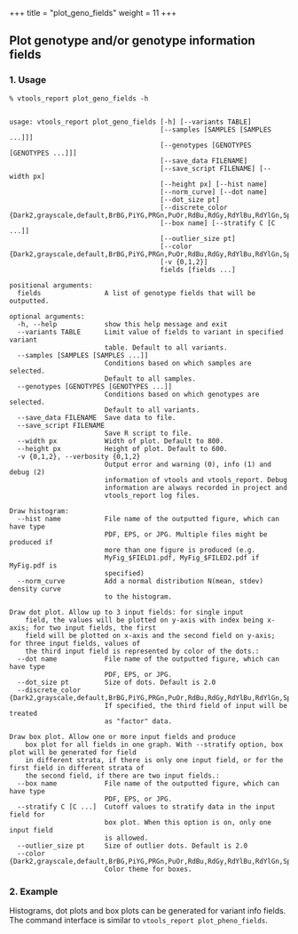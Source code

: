
+++
title = "plot_geno_fields"
weight = 11
+++


## Plot genotype and/or genotype information fields



### 1. Usage

    % vtools_report plot_geno_fields -h
    

    usage: vtools_report plot_geno_fields [-h] [--variants TABLE]
                                          [--samples [SAMPLES [SAMPLES ...]]]
                                          [--genotypes [GENOTYPES [GENOTYPES ...]]]
                                          [--save_data FILENAME]
                                          [--save_script FILENAME] [--width px]
                                          [--height px] [--hist name]
                                          [--norm_curve] [--dot name]
                                          [--dot_size pt]
                                          [--discrete_color {Dark2,grayscale,default,BrBG,PiYG,PRGn,PuOr,RdBu,RdGy,RdYlBu,RdYlGn,Spectral,Accent,Paired,Pastel1,Pastel2,Set1,Set2,Set3,Blues,BuGn,BuPu,GnBu,Greens,Greys,Oranges,OrRd,PuBu,PuBuGn,PuRd,Purples,RdPu,Reds,YlGn,YlGnBu,YlOrBr,YlOrRd}]
                                          [--box name] [--stratify C [C ...]]
                                          [--outlier_size pt]
                                          [--color {Dark2,grayscale,default,BrBG,PiYG,PRGn,PuOr,RdBu,RdGy,RdYlBu,RdYlGn,Spectral,Accent,Paired,Pastel1,Pastel2,Set1,Set2,Set3,Blues,BuGn,BuPu,GnBu,Greens,Greys,Oranges,OrRd,PuBu,PuBuGn,PuRd,Purples,RdPu,Reds,YlGn,YlGnBu,YlOrBr,YlOrRd}]
                                          [-v {0,1,2}]
                                          fields [fields ...]
    
    positional arguments:
      fields                A list of genotype fields that will be outputted.
    
    optional arguments:
      -h, --help            show this help message and exit
      --variants TABLE      Limit value of fields to variant in specified variant
                            table. Default to all variants.
      --samples [SAMPLES [SAMPLES ...]]
                            Conditions based on which samples are selected.
                            Default to all samples.
      --genotypes [GENOTYPES [GENOTYPES ...]]
                            Conditions based on which genotypes are selected.
                            Default to all variants.
      --save_data FILENAME  Save data to file.
      --save_script FILENAME
                            Save R script to file.
      --width px            Width of plot. Default to 800.
      --height px           Height of plot. Default to 600.
      -v {0,1,2}, --verbosity {0,1,2}
                            Output error and warning (0), info (1) and debug (2)
                            information of vtools and vtools_report. Debug
                            information are always recorded in project and
                            vtools_report log files.
    
    Draw histogram:
      --hist name           File name of the outputted figure, which can have type
                            PDF, EPS, or JPG. Multiple files might be produced if
                            more than one figure is produced (e.g.
                            MyFig_$FIELD1.pdf, MyFig_$FILED2.pdf if MyFig.pdf is
                            specified)
      --norm_curve          Add a normal distribution N(mean, stdev) density curve
                            to the histogram.
    
    Draw dot plot. Allow up to 3 input fields: for single input
        field, the values will be plotted on y-axis with index being x-axis; for two input fields, the first
        field will be plotted on x-axis and the second field on y-axis; for three input fields, values of
        the third input field is represented by color of the dots.:
      --dot name            File name of the outputted figure, which can have type
                            PDF, EPS, or JPG.
      --dot_size pt         Size of dots. Default is 2.0
      --discrete_color {Dark2,grayscale,default,BrBG,PiYG,PRGn,PuOr,RdBu,RdGy,RdYlBu,RdYlGn,Spectral,Accent,Paired,Pastel1,Pastel2,Set1,Set2,Set3,Blues,BuGn,BuPu,GnBu,Greens,Greys,Oranges,OrRd,PuBu,PuBuGn,PuRd,Purples,RdPu,Reds,YlGn,YlGnBu,YlOrBr,YlOrRd}
                            If specified, the third field of input will be treated
                            as "factor" data.
    
    Draw box plot. Allow one or more input fields and produce
        box plot for all fields in one graph. With --stratify option, box plot will be generated for field
        in different strata, if there is only one input field, or for the first field in different strata of
        the second field, if there are two input fields.:
      --box name            File name of the outputted figure, which can have type
                            PDF, EPS, or JPG.
      --stratify C [C ...]  Cutoff values to stratify data in the input field for
                            box plot. When this option is on, only one input field
                            is allowed.
      --outlier_size pt     Size of outlier dots. Default is 2.0
      --color {Dark2,grayscale,default,BrBG,PiYG,PRGn,PuOr,RdBu,RdGy,RdYlBu,RdYlGn,Spectral,Accent,Paired,Pastel1,Pastel2,Set1,Set2,Set3,Blues,BuGn,BuPu,GnBu,Greens,Greys,Oranges,OrRd,PuBu,PuBuGn,PuRd,Purples,RdPu,Reds,YlGn,YlGnBu,YlOrBr,YlOrRd}
                            Color theme for boxes.
    
    



### 2. Example

Histograms, dot plots and box plots can be generated for variant info fields. The command interface is similar to `vtools_report plot_pheno_fields`.
